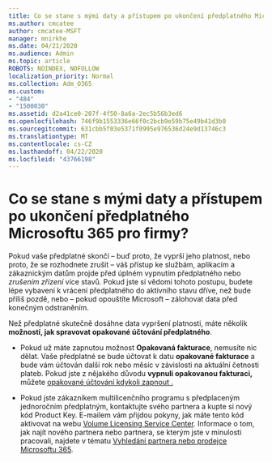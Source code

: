 ```yaml
---
title: Co se stane s mými daty a přístupem po ukončení předplatného Microsoftu 365 pro firmy?
ms.author: cmcatee
author: cmcatee-MSFT
manager: mnirkhe
ms.date: 04/21/2020
ms.audience: Admin
ms.topic: article
ROBOTS: NOINDEX, NOFOLLOW
localization_priority: Normal
ms.collection: Adm_O365
ms.custom:
- "484"
- "1500030"
ms.assetid: d2a41ce0-207f-4f50-8a6a-2ec5b56b3ed6
ms.openlocfilehash: 746f9b1553336e66f0c2bcb9e59b75e49b41d3b0
ms.sourcegitcommit: 631cbb5f03e5371f0995e976536d24e9d13746c3
ms.translationtype: MT
ms.contentlocale: cs-CZ
ms.lasthandoff: 04/22/2020
ms.locfileid: "43766198"
---
```

# <a name="what-happens-to-my-data-and-access-when-my-microsoft-365-for-business-subscription-ends"></a>Co se stane s mými daty a přístupem po ukončení předplatného Microsoftu 365 pro firmy?

Pokud vaše předplatné skončí – buď proto, že vyprší jeho platnost, nebo proto, že se rozhodnete zrušit – váš přístup ke službám, aplikacím a zákaznickým datům projde před úplném vypnutím předplatného nebo *zrušením zřízení* více stavů. Pokud jste si vědomi tohoto postupu, budete lépe vybaveni k vrácení předplatného do aktivního stavu dříve, než bude příliš pozdě, nebo – pokud opouštíte Microsoft – zálohovat data před konečným odstraněním.
  
Než předplatné skutečně dosáhne data vypršení platnosti, máte několik **možností, jak spravovat opakované účtování předplatného**.
  
- Pokud už máte zapnutou možnost **Opakovaná fakturace**, nemusíte nic dělat. Vaše předplatné se bude účtovat k datu **opakované fakturace** a bude vám účtován další rok nebo měsíc v závislosti na aktuální četnosti plateb. Pokud jste z nějakého důvodu **vypnuli opakovanou fakturaci,** můžete [opakované účtování kdykoli zapnout .](https://docs.microsoft.com/office365/admin/subscriptions-and-billing/renew-your-subscription#turn-recurring-billing-off-or-on)

- Pokud jste zákazníkem multilicenčního programu s předplaceným jednoročním předplatným, kontaktujte svého partnera a kupte si nový kód Product Key. E-mailem vám přijdou pokyny, jak máte tento kód aktivovat na webu [Volume Licensing Service Center](https://go.microsoft.com/fwlink/p/?LinkID=282016). Informace o tom, jak najít nového partnera nebo partnera, se kterým jste v minulosti pracovali, najdete v tématu [Vyhledání partnera nebo prodejce Microsoftu 365](https://docs.microsoft.com/office365/admin/manage/find-your-partner-or-reseller).